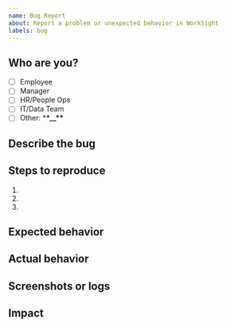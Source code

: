 ```yaml
---
name: Bug Report
about: Report a problem or unexpected behavior in WorkSight
labels: bug
---
```


## Who are you?

- [ ] Employee
- [ ] Manager
- [ ] HR/People Ops
- [ ] IT/Data Team
- [ ] Other: \***\*\_\_\*\***

## Describe the bug

<!-- A clear and concise description of what the bug is. -->

## Steps to reproduce

1.
2.
3.

## Expected behavior

<!-- What did you expect to happen? -->

## Actual behavior

<!-- What actually happened? -->

## Screenshots or logs

<!-- If applicable, add screenshots or error logs to help explain your problem. -->

## Impact

<!-- How does this bug affect your work or your team? -->

